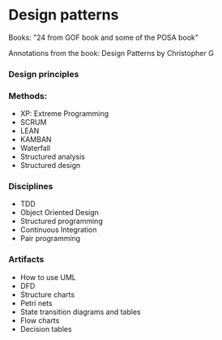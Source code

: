 # Design patterns

Books:
"24 from GOF book and some of the POSA book"

Annotations from the book: Design Patterns by Christopher G


### Design principles

### Methods:
- XP: Extreme Programming
- SCRUM
- LEAN
- KAMBAN
- Waterfall
- Structured analysis
- Structured design

### Disciplines
- TDD
- Object Oriented Design
- Structured programming
- Continuous Integration
- Pair programming

### Artifacts

- How to use UML
- DFD
- Structure charts
- Petri nets
- State transition diagrams and tables
- Flow charts
- Decision tables
